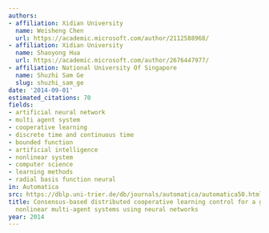 ```yaml
---
authors:
- affiliation: Xidian University
  name: Weisheng Chen
  url: https://academic.microsoft.com/author/2112588968/
- affiliation: Xidian University
  name: Shaoyong Hua
  url: https://academic.microsoft.com/author/2676447977/
- affiliation: National University Of Singapore
  name: Shuzhi Sam Ge
  slug: shuzhi_sam_ge
date: '2014-09-01'
estimated_citations: 70
fields:
- artificial neural network
- multi agent system
- cooperative learning
- discrete time and continuous time
- bounded function
- artificial intelligence
- nonlinear system
- computer science
- learning methods
- radial basis function neural
in: Automatica
src: https://dblp.uni-trier.de/db/journals/automatica/automatica50.html#ChenHG14
title: Consensus-based distributed cooperative learning control for a group of discrete-time
  nonlinear multi-agent systems using neural networks
year: 2014
---
```

